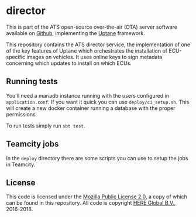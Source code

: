 # director

This is part of the ATS open-source over-the-air (OTA) server software
available on [Github](https://github.com/advancedtelematic),
implementing the [Uptane](https://uptane.github.io/) framework.

This repository contains the ATS director service, the implementation
of one of the key features of Uptane which orchestrates the
installation of ECU-specific images on vehicles. It uses online keys
to sign metadata concerning which updates to install on which ECUs.

## Running tests

You'll need a mariadb instance running with the users configured in
`application.conf`. If you want it quick you can use
`deploy/ci_setup.sh`. This will create a new docker container running
a database with the proper permissions.

To run tests simply run `sbt test`.

## Teamcity jobs

In the `deploy` directory there are some scripts you can use to setup
the jobs in Teamcity.

## License

This code is licensed under the [Mozilla Public License 2.0](LICENSE), a copy of which can be found in this repository. All code is copyright [HERE Global B.V.](https://www.here.com), 2016-2018.
